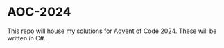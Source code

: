 # AOC-2024

This repo will house my solutions for Advent of Code 2024.
These will be written in C#.
